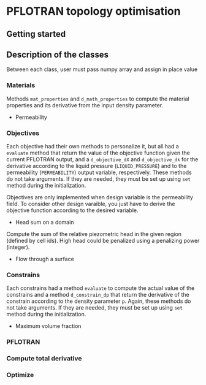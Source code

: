 # PFLOTRAN topology optimisation

## Getting started


## Description of the classes

Between each class, user must pass numpy array and assign in place value

### Materials

Methods `mat_properties` and `d_math_properties` to compute the material properties and its derivative from the input density parameter.

* Permeability


### Objectives

Each objective had their own methods to personalize it, but all had a `evaluate` method that return the value of the objective function given the current PFLOTRAN output, and a `d_objective_dX` and `d_objective_dk` for the derivative according to the liquid pressure (`LIQUID_PRESSURE`) and to the permeability (`PERMEABILITY`) output variable, respectively. These methods do not take arguments. If they are needed, they must be set up using `set` method during the initialization.

Objectives are only implemented when design variable is the permeability field. To consider other design varaible, you just have to derive the objective function according to the desired variable.

* Head sum on a domain

Compute the sum of the relative piezometric head in the given region (defined by cell ids). High head could be penalized using a penalizing power (integer).

* Flow through a surface



### Constrains

Each constrains had a method `evaluate` to compute the actual value of the constrains and a method `d_constrain_dp` that return the derivative of the constrain according to the density parameter `p`. Again, these methods do not take arguments. If they are needed, they must be set up using `set` method during the initialization.

* Maximum volume fraction


### PFLOTRAN


### Compute total derivative


### Optimize

